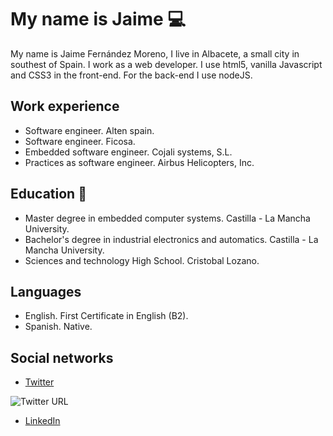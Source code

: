 # My name is Jaime :computer:

My name is Jaime Fernández Moreno, I live in Albacete, a small city in southest of Spain.
I work as a web developer. I use html5, vanilla Javascript and CSS3 in the front-end.
For the back-end I use nodeJS.

## Work experience
- Software engineer. Alten spain.
- Software engineer. Ficosa.
- Embedded software engineer. Cojali systems, S.L.
- Practices as software engineer. Airbus Helicopters, Inc.

## Education :book:
- Master degree in embedded computer systems. Castilla - La Mancha University.
- Bachelor's degree in industrial electronics and automatics. Castilla - La Mancha University.
- Sciences and technology High School. Cristobal Lozano.

## Languages 
- English. First Certificate in English (B2).
- Spanish. Native.

## Social networks
- [Twitter](https://twitter.com/jaimef14m)

<img alt="Twitter URL" src="https://img.shields.io/twitter/url?style=social&url=https%3A%2F%2Ftwitter.com%2Fjaimef14m">

- [LinkedIn](https://www.linkedin.com/in/jaime-fernandez-moreno/)



<!--
**jaimefm14/jaimefm14** is a ✨ _special_ ✨ repository because its `README.md` (this file) appears on your GitHub profile.

Here are some ideas to get you started:

- 🔭 I’m currently working on ...
- 🌱 I’m currently learning ...
- 👯 I’m looking to collaborate on ...
- 🤔 I’m looking for help with ...
- 💬 Ask me about ...
- 📫 How to reach me: ...
- 😄 Pronouns: ...
- ⚡ Fun fact: ...
-->
